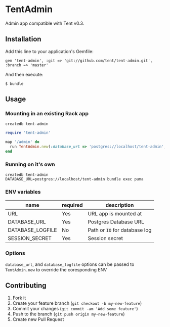 # TentAdmin

Admin app compatible with Tent v0.3.

## Installation

Add this line to your application's Gemfile:

    gem 'tent-admin', :git => 'git://github.com/tent/tent-admin.git', :branch => 'master'

And then execute:

    $ bundle

## Usage

### Mounting in an existing Rack app

```
createdb tent-admin
```

```ruby
require 'tent-admin'

map '/admin' do
  run TentAdmin.new(:database_url => 'postgres://localhost/tent-admin', :database_logfile => STDOUT)
end
```

### Running on it's own

```
createdb tent-admin
DATABASE_URL=postgres://localhost/tent-admin bundle exec puma
```

### ENV variables

name | required | description
---- | -------- | -----------
URL | Yes | URL app is mounted at
DATABASE_URL | Yes | Postgres Database URL
DATABASE_LOGFILE | No | Path or `IO` for database log
SESSION_SECRET | Yes | Session secret

### Options

`database_url`, and `database_logfile` options can be passed to `TentAdmin.new` to override the coresponding ENV

## Contributing

1. Fork it
2. Create your feature branch (`git checkout -b my-new-feature`)
3. Commit your changes (`git commit -am 'Add some feature'`)
4. Push to the branch (`git push origin my-new-feature`)
5. Create new Pull Request
